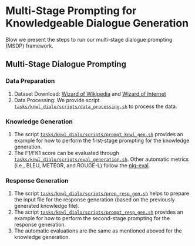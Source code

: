 
# Multi-Stage Prompting for Knowledgeable Dialogue Generation

Blow we present the steps to run our multi-stage dialogue prompting (MSDP) framework.

## Multi-Stage Dialogue Prompting

### Data Preparation
1. Dataset Download: [Wizard of Wikipedia](https://parl.ai/projects/wizard_of_wikipedia/) and [Wizard of Internet](https://parl.ai/projects/sea/)
2. Data Processing: We provide script [`tasks/knwl_dialo/scripts/data_processing.sh`](./scripts/data_processing.sh) to process the data.

### Knowledge Generation
1. The script [`tasks/knwl_dialo/scripts/prompt_knwl_gen.sh`](./scripts/prompt_knwl_gen.sh) provides an example for how to perform the first-stage prompting for the knowledge generation.
2. The F1/FK1 score can be evaluated through [`tasks/knwl_dialo/scripts/eval_generation.sh`](./scripts/eval_generation.sh). Other automatic metrics (i.e., BLEU, METEOR, and ROUGE-L) follow the [nlg-eval](https://github.com/Maluuba/nlg-eval).

### Response Generation
1. The script [`tasks/knwl_dialo/scripts/prep_resp_gen.sh`](./scripts/prep_resp_gen.sh) helps to prepare the input file for the response generation (based on the previously generated knowledge file).
2. The script [`tasks/knwl_dialo/scripts/prompt_resp_gen.sh`](./scripts/prompt_resp_gen.sh) provides an example for how to perform the second-stage prompting for the response generation.
3. The automatic evaluations are the same as mentioned aboved for the knowledge generation.
